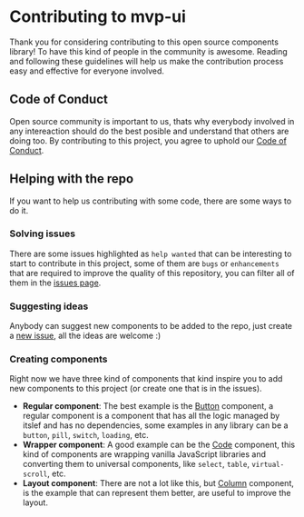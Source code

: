 # Contributing to mvp-ui

Thank you for considering contributing to this open source components library! To have this kind of people in the community is awesome.
Reading and following these guidelines will help us make the contribution process easy and effective for everyone involved.

## Code of Conduct

Open source community is important to us, thats why everybody involved in any intereaction should do the best posible and understand that others are doing too.
By contributing to this project, you agree to uphold our [Code of Conduct](https://github.com/agustinustheo/mvp-ui/blob/master/CODE-OF-CONDUCT.md).

## Helping with the repo
If you want to help us contributing with some code, there are some ways to do it.

### Solving issues
There are some issues highlighted as `help wanted` that can be interesting to start to contribute in this project, some of them are `bugs` or `enhancements` that are required to improve the quality of this repository, you can filter all of them in the [issues page](https://github.com/agustinustheo/mvp-ui/issues?q=is%3Aissue+is%3Aopen+label%3A%22help+wanted%22).

### Suggesting ideas
Anybody can suggest new components to be added to the repo, just create a [new issue](https://github.com/agustinustheo/mvp-ui/issues/new), all the ideas are welcome :)

### Creating components
Right now we have three kind of components that kind inspire you to add new components to this project (or create one that is in the issues).
- **Regular component**: The best example is the [Button](https://mvp-ui.js.org/?path=/docs/components-button--default-story) component, a regular component is a component that has all the logic managed by itslef and has no dependencies, some examples in any library can be a `button`, `pill`, `switch`, `loading`, etc.
- **Wrapper component**: A good example can be the [Code](https://mvp-ui.js.org/?path=/docs/components-code--default-story) component, this kind of components are wrapping vanilla JavaScript libraries and converting them to universal components, like `select`, `table`, `virtual-scroll`, etc.
- **Layout component**: There are not a lot like this, but [Column](https://mvp-ui.js.org/?path=/docs/layout-column--default-story) component, is the example that can represent them better, are useful to improve the layout.
